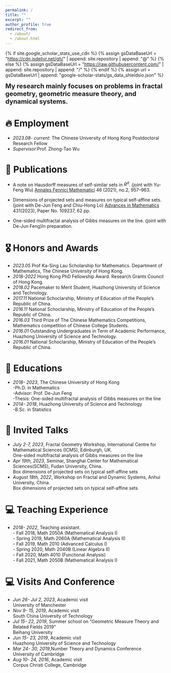 ```yaml
---
permalink: /
title: ""
excerpt: ""
author_profile: true
redirect_from: 
  - /about/
  - /about.html
---
```


{% if site.google_scholar_stats_use_cdn %}
{% assign gsDataBaseUrl = "https://cdn.jsdelivr.net/gh/" | append: site.repository | append: "@" %}
{% else %}
{% assign gsDataBaseUrl = "https://raw.githubusercontent.com/" | append: site.repository | append: "/" %}
{% endif %}
{% assign url = gsDataBaseUrl | append: "google-scholar-stats/gs_data_shieldsio.json" %}

<span class='anchor' id='about-me'></span>
<div style="font-weight: bold; font-size: 20px;">
  My research mainly focuses on problems in fractal geometry, geometric measure theory, and dynamical systems.
</div>





# 🔥  Employment
- *2023.08- current*: The Chinese University of Hong Kong
                       Postdoctoral Research Fellow
- *Supervisor*:Prof. Zhong-Tao Wu

# 📝 Publications 

- A note on Hausdorff measures of self-similar sets in $R^d$. (joint with Yu-Feng Wu) [Annales Fennici Mathematici](https://afm.journal.fi/article/view/110908) 46 (2021), no.2, 957–963.
  
- Dimensions of projected sets and measures on typical self-affine sets. (joint with De-Jun Feng and Chiu-Hong Lo) [Advances in Mathematics]() 431(2023), Paper No. 109237, 62 pp.  
  
- One-sided multifractal analysis of Gibbs measures on the line. (joint with De-Jun Feng)In preparation. 


# 🎖 Honors and Awards
- *2023.05*    Prof Ka-Sing Lau Scholarship for Mathematics. Department of Mathematics, The Chinese University of Hong Kong.
- *2018-2022* Hong Kong PhD Fellowship Award. Research Grants Council of Hong Kong. 
- *2018.02*    Pacemaker to Merit Student, Huazhong University of Science and Technology.
- *2017.11*    National Schoclarship, Ministry of Education of the People’s Republic of China.
- *2016.11*    National Schoclarship, Ministry of Education of the People’s Republic of China.
- *2016.03*    Third Prize of The Chinese Mathematics Competitions, Mathematics competition of Chinese College Students.
- *2016.01*    Outstanding Undergraduates in Term of Academic Performance, Huazhong University of Science and Technology.
- *2016.01*    National Schoclarship, Ministry of Education of the People’s Republic of China.



# 📖 Educations
- *2018- 2023*, The Chinese University of Hong Kong
    <div>-Ph.D. in Mathematics</div>
    <div>-Advisor: Prof. De-Jun Feng</div>
    <div>-Thesis: One-sided multifractal analysis of Gibbs measures on the line</div>
- *2014- 2018*, Huazhong University of Science and Technology
    <div>-B.Sc. in Statistics</div>

# 💬 Invited Talks
- *July 2-7, 2023*, Fractal Geometry Workshop, International Centre for Mathematical Sciences (ICMS), Edinburgh, UK. 
    <div>One-sided multifractal analysis of Gibbs measures on the line</div>
- *Apr 19th, 2023*, Seminar, Shanghai Center for Mathematical Sciences(SCMS), Fudan University, China.
    <div>Box dimensions of projected sets on typical self-affine sets</div>
- *August 18th, 2022*, Workshop on Fractal and Dynamic Systems, Anhui University, China.
    <div>Box dimensions of projected sets on typical self-affine sets</div>

# 💻 Teaching Experience
- *2018- 2022*, Teaching assistant.
    <div>- Fall 2018, Math 2050A (Mathematical Analysis I)</div>
    <div>- Spring 2019, Math 2060A (Mathematical Analysis II)</div>
    <div>- Fall 2019, Math 2010 (Advanced Calculus I)</div>
    <div>- Spring 2020, Math 2040B (Linear Algebra II)</div>
    <div>- Fall 2020, Math 4010 (Functional Analysis)</div>
    <div>- Fall 2021, Math 2050B (Mathematical Analysis I)</div>
    

# 💻 Visits And Conference
- *Jun 26- Jul 2, 2023*, Academic visit
     <div>University of Manchester </div> 
- *Nov 9- 15, 2019*, Academic visit
     <div>South China University of Technology</div>
- *Jul 15- 22, 2019*,  Summer school on “Geometric Measure Theory and Related Fields 2019”
     <div>Beihang University</div> 
- *Jun 15- 23, 2019*, Academic visit
     <div>Huazhong University of Science and Technology</div> 
- *Mar 24- 30, 2019*,Number Theory and Dynamics Conference
     <div>University of Cambridge</div> 
- *Aug 10- 24, 2016*, Academic visit
     <div>Corpus Christi College, Cambridge</div> 